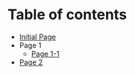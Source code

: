 # Table of contents

* [Initial Page](README.md)
* Page 1
  * [Page 1-1](page-1/page-1-1.md)
* [Page 2](page-2.md)

